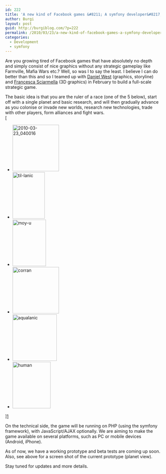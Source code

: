 ```yaml
---
id: 222
title: 'A new kind of Facebook games &#8211; A symfony developer&#8217;s diary'
author: Burgi
layout: post
guid: http://burgiblog.com/?p=222
permalink: /2010/03/23/a-new-kind-of-facebook-games-a-symfony-developers-diary/
categories:
  - Development
  - symfony
---
```



Are you growing tired of Facebook games that have absolutely no depth and simply consist of nice graphics without any strategic gameplay like Farmville, Mafia Wars etc.? Well, so was I to say the least. I believe I can do better than this and so I teamed up with <a href="http://www.facebook.com/profile.php?id=683690241" target="_blank">Daniel West</a> (graphics, storyline) and <a href="http://www.facebook.com/profile.php?id=596401440" target="_blank">Francesca Sciarmella</a> (3D graphics) in February to build a full-scale strategic game.<!--more-->

The basic idea is that you are the ruler of a race (one of the 5 below), start off with a single planet and basic research, and will then gradually advance as you colonise or invade new worlds, research new technologies, trade with other players, form alliances and fight wars.[  
][1][

<div class="row-fluid">
  <ul class="thumbnails">
    <li class="span2">
      <a class="thumbnail" href='http://burgiblog.com/2010/03/23/a-new-kind-of-facebook-games-a-symfony-developers-diary/2010-03-23_040016/'><img width="150" height="150" src="http://burgiblog.com/wp-content/uploads/2010/03/2010-03-23_040016-150x150.jpg" class="attachment-thumbnail" alt="2010-03-23_040016" /></a>
    </li>
    <li class="span2">
      <a class="thumbnail" href='http://burgiblog.com/2010/03/23/a-new-kind-of-facebook-games-a-symfony-developers-diary/til-lanic/'><img width="104" height="150" src="http://burgiblog.com/wp-content/uploads/2010/03/til-lanic-104x150.jpg" class="attachment-thumbnail" alt="til-lanic" /></a>
    </li>
    <li class="span2">
      <a class="thumbnail" href='http://burgiblog.com/2010/03/23/a-new-kind-of-facebook-games-a-symfony-developers-diary/moy-u/'><img width="108" height="150" src="http://burgiblog.com/wp-content/uploads/2010/03/moy-u-108x150.jpg" class="attachment-thumbnail" alt="moy-u" /></a>
    </li>
    <li class="span2">
      <a class="thumbnail" href='http://burgiblog.com/2010/03/23/a-new-kind-of-facebook-games-a-symfony-developers-diary/corran/'><img width="150" height="150" src="http://burgiblog.com/wp-content/uploads/2010/03/corran-150x150.jpg" class="attachment-thumbnail" alt="corran" /></a>
    </li>
    <li class="span2">
      <a class="thumbnail" href='http://burgiblog.com/2010/03/23/a-new-kind-of-facebook-games-a-symfony-developers-diary/aqualanic/'><img width="143" height="150" src="http://burgiblog.com/wp-content/uploads/2010/03/aqualanic-143x150.jpg" class="attachment-thumbnail" alt="aqualanic" /></a>
    </li>
    <li class="span2">
      <a class="thumbnail" href='http://burgiblog.com/2010/03/23/a-new-kind-of-facebook-games-a-symfony-developers-diary/human/'><img width="123" height="150" src="http://burgiblog.com/wp-content/uploads/2010/03/human-123x150.jpg" class="attachment-thumbnail" alt="human" /></a>
    </li>
  </ul>
</div>

  
][1]

On the technical side, the game will be running on PHP (using the symfony framework), with JavaScript/AJAX optionally. We are aiming to make the game available on several platforms, such as PC or mobile devices (Android, iPhone).

As of now, we have a working prototype and beta tests are coming up soon. Also, see above for a screen shot of the current prototype (planet view).

Stay tuned for updates and more details.



 [1]: http://burgiblog.com/wp-content/uploads/2010/03/race_sheet-desktop.jpg